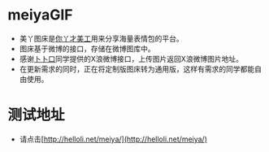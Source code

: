 # meiyaGIF

* 美丫图床是[你丫才美工](http://weibo.com/honghaier555)用来分享海量表情包的平台。
* 图床基于微博的接口，存储在微博图库中。
* 感谢[卜卜口](https://github.com/itorr)同学提供的X浪微博接口，上传图片返回X浪微博图片地址。
* 在更新需求的同时，正在将定制版图床转为通用版，这样有需求的同学都能自由使用。

# 测试地址
* 请点击[http://helloli.net/meiya/](http://helloli.net/meiya/)
